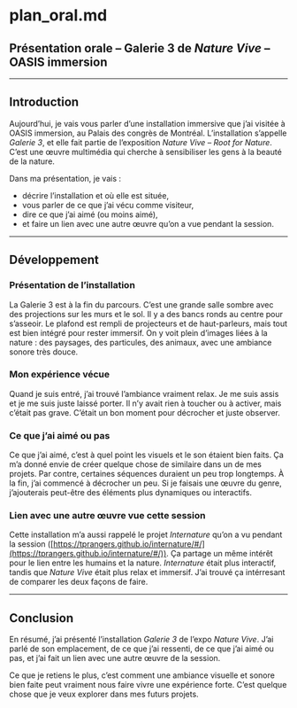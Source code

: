 # plan_oral.md  
## Présentation orale – Galerie 3 de *Nature Vive* – OASIS immersion

---

## Introduction

Aujourd’hui, je vais vous parler d’une installation immersive que j’ai visitée à OASIS immersion, au Palais des congrès de Montréal. L’installation s’appelle *Galerie 3*, et elle fait partie de l’exposition *Nature Vive – Root for Nature*. C’est une œuvre multimédia qui cherche à sensibiliser les gens à la beauté de la nature.

Dans ma présentation, je vais :
- décrire l’installation et où elle est située,
- vous parler de ce que j’ai vécu comme visiteur,
- dire ce que j’ai aimé (ou moins aimé),
- et faire un lien avec une autre œuvre qu’on a vue pendant la session.

---

## Développement

### Présentation de l’installation

La Galerie 3 est à la fin du parcours. C’est une grande salle sombre avec des projections sur les murs et le sol. Il y a des bancs ronds au centre pour s’asseoir. Le plafond est rempli de projecteurs et de haut-parleurs, mais tout est bien intégré pour rester immersif. On y voit plein d’images liées à la nature : des paysages, des particules, des animaux, avec une ambiance sonore très douce.

### Mon expérience vécue

Quand je suis entré, j’ai trouvé l’ambiance vraiment relax. Je me suis assis et je me suis juste laissé porter. Il n’y avait rien à toucher ou à activer, mais c’était pas grave. C’était un bon moment pour décrocher et juste observer.

### Ce que j’ai aimé ou pas

Ce que j’ai aimé, c’est à quel point les visuels et le son étaient bien faits. Ça m’a donné envie de créer quelque chose de similaire dans un de mes projets. Par contre, certaines séquences duraient un peu trop longtemps. À la fin, j’ai commencé à décrocher un peu. Si je faisais une œuvre du genre, j’ajouterais peut-être des éléments plus dynamiques ou interactifs.

### Lien avec une autre œuvre vue cette session

Cette installation m’a aussi rappelé le projet *Internature* qu’on a vu pendant la session ([https://tprangers.github.io/internature/#/](https://tprangers.github.io/internature/#/)). Ça partage un même intérêt pour le lien entre les humains et la nature. *Internature* était plus interactif, tandis que *Nature Vive* était plus relax et immersif. J’ai trouvé ça intérresant de comparer les deux façons de faire.

---

## Conclusion

En résumé, j’ai présenté l’installation *Galerie 3* de l’expo *Nature Vive*. J’ai parlé de son emplacement, de ce que j’ai ressenti, de ce que j’ai aimé ou pas, et j’ai fait un lien avec une autre œuvre de la session.

Ce que je retiens le plus, c’est comment une ambiance visuelle et sonore bien faite peut vraiment nous faire vivre une expérience forte. C’est quelque chose que je veux explorer dans mes futurs projets.

